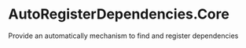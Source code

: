 # AutoRegisterDependencies.Core
Provide an automatically mechanism to find and register dependencies
